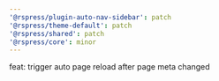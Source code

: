 ```yaml
---
'@rspress/plugin-auto-nav-sidebar': patch
'@rspress/theme-default': patch
'@rspress/shared': patch
'@rspress/core': minor
---
```


feat: trigger auto page reload after page meta changed
